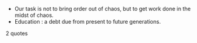  - Our task is not to bring order out of chaos, but to get work done in the midst of chaos.
 - Education : a debt due from present to future generations.

2 quotes